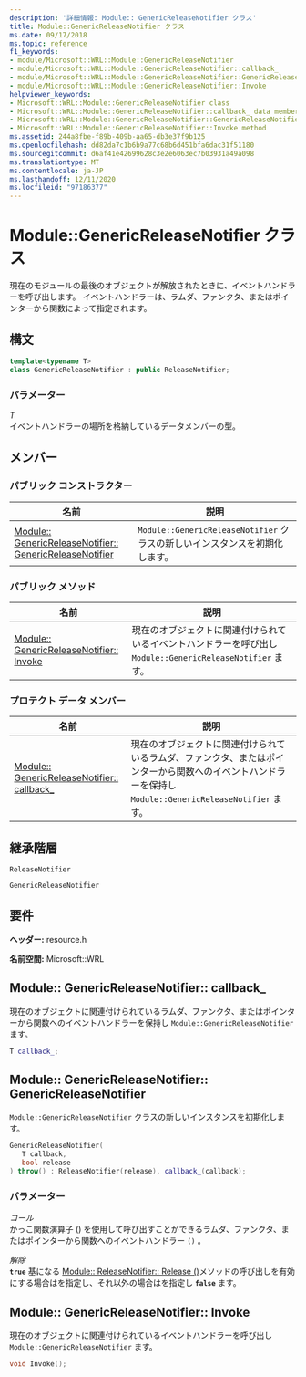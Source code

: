 ```yaml
---
description: '詳細情報: Module:: GenericReleaseNotifier クラス'
title: Module::GenericReleaseNotifier クラス
ms.date: 09/17/2018
ms.topic: reference
f1_keywords:
- module/Microsoft::WRL::Module::GenericReleaseNotifier
- module/Microsoft::WRL::Module::GenericReleaseNotifier::callback_
- module/Microsoft::WRL::Module::GenericReleaseNotifier::GenericReleaseNotifier
- module/Microsoft::WRL::Module::GenericReleaseNotifier::Invoke
helpviewer_keywords:
- Microsoft::WRL::Module::GenericReleaseNotifier class
- Microsoft::WRL::Module::GenericReleaseNotifier::callback_ data member
- Microsoft::WRL::Module::GenericReleaseNotifier::GenericReleaseNotifier, constructor
- Microsoft::WRL::Module::GenericReleaseNotifier::Invoke method
ms.assetid: 244a8fbe-f89b-409b-aa65-db3e37f9b125
ms.openlocfilehash: dd82da7c1b6b9a77c68b6d451bfa6dac31f51180
ms.sourcegitcommit: d6af41e42699628c3e2e6063ec7b03931a49a098
ms.translationtype: MT
ms.contentlocale: ja-JP
ms.lasthandoff: 12/11/2020
ms.locfileid: "97186377"
---
```

# <a name="modulegenericreleasenotifier-class"></a>Module::GenericReleaseNotifier クラス

現在のモジュールの最後のオブジェクトが解放されたときに、イベントハンドラーを呼び出します。 イベントハンドラーは、ラムダ、ファンクタ、またはポインターから関数によって指定されます。

## <a name="syntax"></a>構文

```cpp
template<typename T>
class GenericReleaseNotifier : public ReleaseNotifier;
```

### <a name="parameters"></a>パラメーター

*T*<br/>
イベントハンドラーの場所を格納しているデータメンバーの型。

## <a name="members"></a>メンバー

### <a name="public-constructors"></a>パブリック コンストラクター

名前                                                                                                     | 説明
-------------------------------------------------------------------------------------------------------- | -------------------------------------------------------------------------
[Module:: GenericReleaseNotifier:: GenericReleaseNotifier](#genericreleasenotifier-genericreleasenotifier) | `Module::GenericReleaseNotifier` クラスの新しいインスタンスを初期化します。

### <a name="public-methods"></a>パブリック メソッド

名前                                                                     | 説明
------------------------------------------------------------------------ | --------------------------------------------------------------------------------------------
[Module:: GenericReleaseNotifier:: Invoke](#genericreleasenotifier-invoke) | 現在のオブジェクトに関連付けられているイベントハンドラーを呼び出し `Module::GenericReleaseNotifier` ます。

### <a name="protected-data-members"></a>プロテクト データ メンバー

名前                                                                          | 説明
----------------------------------------------------------------------------- | ------------------------------------------------------------------------------------------------------------------------------------
[Module:: GenericReleaseNotifier:: callback_](#genericreleasenotifier-callback) | 現在のオブジェクトに関連付けられているラムダ、ファンクタ、またはポインターから関数へのイベントハンドラーを保持し `Module::GenericReleaseNotifier` ます。

## <a name="inheritance-hierarchy"></a>継承階層

`ReleaseNotifier`

`GenericReleaseNotifier`

## <a name="requirements"></a>要件

**ヘッダー:** resource.h

**名前空間:** Microsoft::WRL

## <a name="modulegenericreleasenotifiercallback_"></a><a name="genericreleasenotifier-callback"></a> Module:: GenericReleaseNotifier:: callback_

現在のオブジェクトに関連付けられているラムダ、ファンクタ、またはポインターから関数へのイベントハンドラーを保持し `Module::GenericReleaseNotifier` ます。

```cpp
T callback_;
```

## <a name="modulegenericreleasenotifiergenericreleasenotifier"></a><a name="genericreleasenotifier-genericreleasenotifier"></a> Module:: GenericReleaseNotifier:: GenericReleaseNotifier

`Module::GenericReleaseNotifier` クラスの新しいインスタンスを初期化します。

```cpp
GenericReleaseNotifier(
   T callback,
   bool release
) throw() : ReleaseNotifier(release), callback_(callback);
```

### <a name="parameters"></a>パラメーター

*コール*<br/>
かっこ関数演算子 () を使用して呼び出すことができるラムダ、ファンクタ、またはポインターから関数へのイベントハンドラー `()` 。

*解除*<br/>
**`true`** 基になる [Module:: ReleaseNotifier:: Release ()](module-releasenotifier-class.md#releasenotifier-release)メソッドの呼び出しを有効にする場合はを指定し、それ以外の場合はを指定し **`false`** ます。

## <a name="modulegenericreleasenotifierinvoke"></a><a name="genericreleasenotifier-invoke"></a> Module:: GenericReleaseNotifier:: Invoke

現在のオブジェクトに関連付けられているイベントハンドラーを呼び出し `Module::GenericReleaseNotifier` ます。

```cpp
void Invoke();
```
